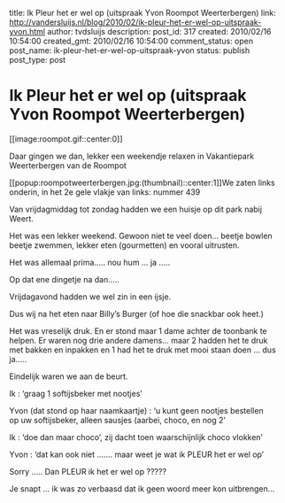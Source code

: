 title: Ik Pleur het er wel op (uitspraak Yvon Roompot Weerterbergen)
link: http://vandersluijs.nl/blog/2010/02/ik-pleur-het-er-wel-op-uitspraak-yvon.html
author: tvdsluijs
description: 
post_id: 317
created: 2010/02/16 10:54:00
created_gmt: 2010/02/16 10:54:00
comment_status: open
post_name: ik-pleur-het-er-wel-op-uitspraak-yvon
status: publish
post_type: post

# Ik Pleur het er wel op (uitspraak Yvon Roompot Weerterbergen)

[[image:roompot.gif::center:0]]  
  
  
Daar gingen we dan, lekker een weekendje relaxen in Vakantiepark Weerterbergen van de Roompot  
  
  
[[popup:roompotweerterbergen.jpg:(thumbnail)::center:1]]We zaten links onderin, in het 2e gele vlakje van links: nummer 439  
  
  
Van vrijdagmiddag tot zondag hadden we een huisje op dit park nabij Weert.  
  
  
Het was een lekker weekend. Gewoon niet te veel doen… beetje bowlen  
beetje zwemmen, lekker eten (gourmetten) en vooral uitrusten.  
  
  
Het was allemaal prima….. nou hum … ja …..  
  
  
Op dat ene dingetje na dan…..  
  
  
Vrijdagavond hadden we wel zin in een ijsje.  
  
  
Dus wij na het eten naar Billy’s Burger (of hoe die snackbar ook heet.)  
  
  
Het was vreselijk druk. En er stond maar 1 dame achter de toonbank te  
helpen. Er waren nog drie andere damens… maar 2 hadden het te druk  
met bakken en inpakken en 1 had het te druk met mooi staan doen … dus  
ja…..   
  
  
Eindelijk waren we aan de beurt.  
  
  
Ik : ‘graag 1 softijsbeker met nootjes’  
  
  
Yvon (dat stond op haar naamkaartje) : ‘u kunt geen nootjes bestellen  
op uw softijsbeker, alleen sausjes (aarbei, choco, en nog 2’  
  
  
Ik : ‘doe dan maar choco’, zij dacht toen waarschijnlijk choco vlokken’  
  
  
Yvon : ‘dat kan ook niet ……. maar weet je wat ik PLEUR het er wel op’  
  
  
Sorry ….. Dan PLEUR ik het er wel op ?????  
  
  
Je snapt … ik was zo verbaasd dat ik geen woord meer kon uitbrengen…